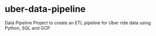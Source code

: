 # uber-data-pipeline
Data Pipeline Project to create an ETL pipeline for Uber ride data using Python, SQL and GCP

